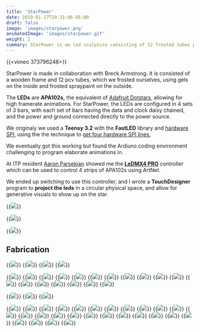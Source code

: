 ```yaml
---
title: 'StarPower'
date: 2019-01-17T19:31:06-05:00
draft: false
image: 'images/starpower.png'
animatedImage: 'images/starpower.gif'
weight: 2
summary: StarPower is an led sculpture consisting of 12 frosted tubes placed precisely in a circle and high frame-rate addressable leds allowing for smooth animations projected onto a circle.
---
```


{{<vimeo 373796248>}}

StarPower is made in collaboration with Breck Armstrong. It is consisted of a wooden frame and 12 pcv tubes, which we frosted ourselves, using gels on the inside and frosted spraypaint on the outside.

The **LEDs** are **APA102s,** the equivalent of [Adafruit Dotstars,](https://learn.adafruit.com/adafruit-dotstar-leds/overview) allowing for high framerate animations. For StarPower, the LEDs are configured in 4 sets of 3 bars, with each set of bars having the data and clock daisy chained, and the power and ground connected directly to the power source.

We originaly we used a **Teensy 3.2** with the **FastLED** library and [hardware SPI](https://github.com/FastLED/FastLED/wiki/SPI-Hardware-or-Bit-banging), using the the technique to [get four hardware SPI lines.](https://github.com/FastLED/FastLED/wiki/SPI-Hardware-or-Bit-banging#getting-four-hardware-spi-lines-for-the-apa102-out-of-the-teensy-303132)

We eventually got this working but found the Ardiuno coding environment challenging to program elaborate animations in.

At ITP resident [Aaron Parsekian](http://www.aaronparsekian.com/) showed me the **[LeDMX4 PRO](https://dmxking.com/led-pixel-control/ledmx4-pro)** controller which can be used to control 4 strips of APA102s using ArtNet.

We ended up switching to use this controller, and I wrote a **TouchDesigner** program to **project the leds** in a circular physical space, and allow for generative visuals to show up on the star.

{{<image src="images/ledmx" caption="Using the DMXKing LeDMX4 PRO to control using ArtNET 12 strips of LEDS that are daisy chained into 4 sets.">}}

{{<image src="images/touchdesigner" caption="LED Mapping in TouchDesigner">}}

{{<image src="images/star.jpg">}}

## Fabrication

{{<image src="images/star-7.jpg" caption="Soldering data and clock wires">}}
{{<image src="images/star-9.jpg" caption="Materials for the LED bars - APA102s, semi-circular dowels that would be recessed enough to diffuse the diodes, and some sample configurations">}}
{{<image src="images/star-3.jpg" caption="Glueing led strip to semi-circular shaped dowel.">}}
{{<image src="images/star-10.jpg" caption="Glueing led strip to semi-circular shaped dowel.">}}

{{<image src="images/ledbars" caption="All 12 assembled led bars.">}}
{{<image src="images/star-5.jpg" caption="Testing out bar sizes">}}
{{<image src="images/star-8.jpg" caption="The clamps to hold the bars onto the frame">}}
{{<image src="images/star-11.jpg" caption="Writing test code in Arduino">}}
{{<image src="images/star-12.jpg" caption="Soldering the Teensy 3.2 on to a perfboard">}}
{{<image src="images/star-13.jpg" caption="measuring degrees between bars...">}}
{{<image src="images/star-14-cropped.jpg" caption="And turning that into length">}}
{{<image src="images/star-15.jpg">}}
{{<image src="images/star-16.jpg">}}
{{<image src="images/star-17.jpg">}}
{{<image src="images/star-18.jpg" caption="prototyping attachments">}}
{{<image src="images/prototyping">}}
{{<image src="images/star-19.jpg" caption="Making holes for wires">}}
{{<image src="images/star-20.jpg">}}
{{<image src="images/star-21.jpg">}}
{{<image src="images/painting">}}
{{<image src="images/star-22.jpg">}}
{{<image src="images/painted">}}

{{<image src="images/star-23.jpg">}}
{{<image src="images/wiring">}}
{{<image src="images/assembled">}}

{{<image src="images/star-24.png" caption="testing out wiring">}}
{{<image src="images/star-26.jpg" caption="spraying frosting onto the tubes">}}
{{<image src="images/star-28.jpg">}}
{{<image src="images/star-29.jpg">}}
{{<image src="images/star-30.jpg">}}
{{<image src="images/star-31.jpg">}}
{{<image src="images/star-32.jpg">}}
{{<image src="images/star-33.jpg">}}
{{<image src="images/star-34.jpg">}}
{{<image src="images/star-35.jpg">}}
{{<image src="images/star-37.jpg">}}
{{<image src="images/star-39.jpg">}}
{{<image src="images/star-41.jpg">}}
{{<image src="images/star-42.jpg">}}
{{<image src="images/star-43.jpg">}}
{{<image src="images/star-44.jpg">}}
{{<image src="images/star-45.jpg" caption="The original configuation where we just used the Teensy and tried to power everything through the Teensy's power. This was my first electronics project and I learned quickly that the port on the Teensy only supports 0.5a of current." >}}
{{<image src="images/star-46.jpg">}}
{{<image src="images/star-47.jpg">}}
{{<image src="images/star-48.jpg" caption="Because of the limitation of the power header on the Teensy, we were barely able to power any lights. We eventually switched to using direct power and level switching.">}}
{{<image src="images/star-49.jpg" caption="The new circuit, with power connected directly to the LED strips, and the data and clock signal from the Teensy level switched from 3.3v to 5v.">}}
{{<image src="images/star-50.jpg" caption="The new circuit, with power connected directly to the LED strips, and the data and clock signal from the Teensy level switched from 3.3v to 5v.">}}
{{<image src="images/star-51.jpg">}}
{{<image src="images/star-52.jpg" caption="Pleased to see it worked!">}}
{{<image src="images/star-53.jpg">}}
{{<image src="images/star-54.jpg" caption="Installing it in its home">}}
{{<image src="images/star-55.jpg">}}

